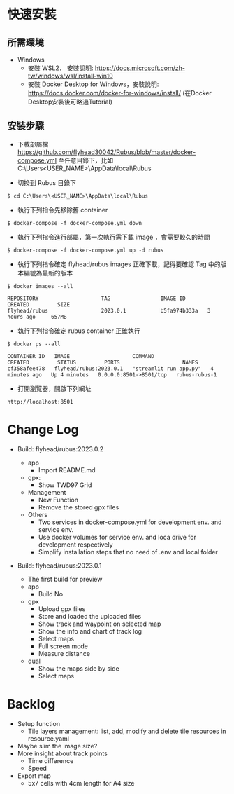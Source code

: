 # 快速安裝

## 所需環境
* Windows
  * 安裝 WSL2， 安裝說明: https://docs.microsoft.com/zh-tw/windows/wsl/install-win10
  * 安裝 Docker Desktop for Windows，安裝說明: https://docs.docker.com/docker-for-windows/install/ (在Docker Desktop安裝後可略過Tutorial)

## 安裝步驟
* 下載部屬檔 https://github.com/flyhead30042/Rubus/blob/master/docker-compose.yml 至任意目錄下，比如 C:\Users\<USER_NAME>\AppData\local\Rubus
  
* 切換到 Rubus 目錄下
```commandline
$ cd C:\Users\<USER_NAME>\AppData\local\Rubus
```

* 執行下列指令先移除舊 container
```commandline
$ docker-compose -f docker-compose.yml down
```
* 執行下列指令進行部屬，第一次執行需下載 image ，會需要較久的時間
```commandline
$ docker-compose -f docker-compose.yml up -d rubus
```
* 執行下列指令確定 flyhead/rubus images 正確下載，記得要確認 Tag 中的版本編號為最新的版本
```commandline
$ docker images --all

REPOSITORY                    TAG                IMAGE ID       CREATED         SIZE
flyhead/rubus                 2023.0.1           b5fa974b333a   3 hours ago     657MB
```
* 執行下列指令確定 rubus container 正確執行
```commandline
$ docker ps --all

CONTAINER ID   IMAGE                    COMMAND                  CREATED         STATUS         PORTS                    NAMES
cf358afee478   flyhead/rubus:2023.0.1   "streamlit run app.py"   4 minutes ago   Up 4 minutes   0.0.0.0:8501->8501/tcp   rubus-rubus-1
```
* 打開瀏覽器，開啟下列網址
```commandline
http://localhost:8501
```

# Change Log
* Build: flyhead/rubus:2023.0.2
  * app
    * Import README.md
  * gpx:
    * Show TWD97 Grid
  * Management
    * New Function
    * Remove the stored gpx files
  * Others
    * Two services in docker-compose.yml for development env. and service env.
    * Use docker volumes for service env. and loca drive for development respectively 
    * Simplify installation steps that no need of .env and local folder

* Build: flyhead/rubus:2023.0.1
  * The first build for preview
  * app
    * Build No
  * gpx
    * Upload gpx files
    * Store and loaded the uploaded files
    * Show track and waypoint on selected map
    * Show the info and chart of track log
    * Select maps
    * Full screen mode
    * Measure distance
  * dual
    * Show the maps side by side
    * Select maps
    

# Backlog
* Setup function
  * Tile layers management: list, add, modify and delete tile resources in resource.yaml
* Maybe slim the image size?  
* More insight about track points
  * Time difference
  * Speed
* Export map
  * 5x7 cells with 4cm length for A4 size